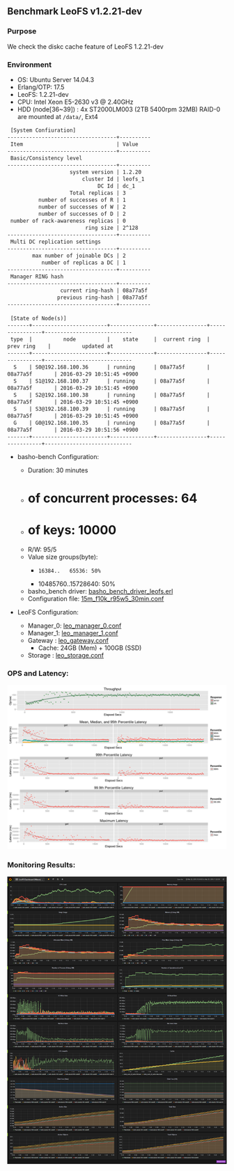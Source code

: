 ## Benchmark LeoFS v1.2.21-dev

### Purpose
We check the diskc cache feature of LeoFS 1.2.21-dev

### Environment

* OS: Ubuntu Server 14.04.3
* Erlang/OTP: 17.5
* LeoFS: 1.2.21-dev
* CPU: Intel Xeon E5-2630 v3 @ 2.40GHz
* HDD (node[36~39]) : 4x ST2000LM003 (2TB 5400rpm 32MB) RAID-0 are mounted at `/data/`, Ext4

```
 [System Confiuration]
-----------------------------------+----------
 Item                              | Value    
-----------------------------------+----------
 Basic/Consistency level
-----------------------------------+----------
                    system version | 1.2.20
                        cluster Id | leofs_1
                             DC Id | dc_1
                    Total replicas | 3
          number of successes of R | 1
          number of successes of W | 2
          number of successes of D | 2
 number of rack-awareness replicas | 0
                         ring size | 2^128
-----------------------------------+----------
 Multi DC replication settings
-----------------------------------+----------
        max number of joinable DCs | 2
           number of replicas a DC | 1
-----------------------------------+----------
 Manager RING hash
-----------------------------------+----------
                 current ring-hash | 08a77a5f
                previous ring-hash | 08a77a5f
-----------------------------------+----------

 [State of Node(s)]
-------+------------------------+--------------+----------------+----------------+----------------------------
 type  |          node          |    state     |  current ring  |   prev ring    |          updated at         
-------+------------------------+--------------+----------------+----------------+----------------------------
  S    | S0@192.168.100.36      | running      | 08a77a5f       | 08a77a5f       | 2016-03-29 10:51:45 +0900
  S    | S1@192.168.100.37      | running      | 08a77a5f       | 08a77a5f       | 2016-03-29 10:51:45 +0900
  S    | S2@192.168.100.38      | running      | 08a77a5f       | 08a77a5f       | 2016-03-29 10:51:45 +0900
  S    | S3@192.168.100.39      | running      | 08a77a5f       | 08a77a5f       | 2016-03-29 10:51:45 +0900
  G    | G0@192.168.100.35      | running      | 08a77a5f       | 08a77a5f       | 2016-03-29 10:51:56 +0900
-------+------------------------+--------------+----------------+----------------+----------------------------

```

* basho-bench Configuration:
    * Duration: 30 minutes
    * # of concurrent processes: 64
    * # of keys: 10000
    * R/W: 95/5
    * Value size groups(byte):
        *     16384..   65536: 50%
        *  10485760..15728640: 50%
    * basho_bench driver: [basho_bench_driver_leofs.erl](https://github.com/leo-project/basho_bench/blob/master/src/basho_bench_driver_leofs.erl)
    * Configuration file: [15m_f10k_r95w5_30min.conf](15m_f10k_r95w5_30min.conf)

* LeoFS Configuration:
    * Manager_0: [leo_manager_0.conf](conf/leo_manager_0.conf)
    * Manager_1: [leo_manager_1.conf](conf/leo_manager_1.conf)
    * Gateway  : [leo_gateway.conf](conf/leo_gateway_0.conf)
      * Cache: 24GB (Mem) + 100GB (SSD)
    * Storage  : [leo_storage.conf](conf/leo_storage_0.conf)

### OPS and Latency:

![ops-latency](summary.png)

### Monitoring Results:

![monitoring-results](grafana.png)
